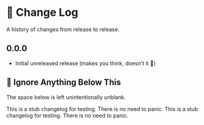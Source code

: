# 📜 Change Log

A history of changes from release to release.


## 0.0.0

- Initial unreleased release (makes you think, doesn't it 🤔)


## 🤫 Ignore Anything Below This

The space below is left unintentionally unblank.

This is a stub changelog for testing. There is no need to panic.
This is a stub changelog for testing. There is no need to panic.
